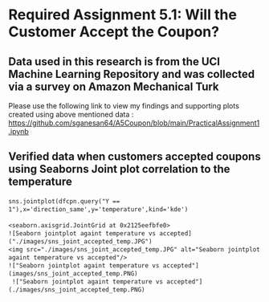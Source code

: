# Required Assignment 5.1: Will the Customer Accept the Coupon? 
## Data used in this research is from the UCI Machine Learning Repository and was collected via a survey on Amazon Mechanical Turk
Please use the following link to view my findings and supporting plots created using above mentioned data : <url>https://github.com/sganesan64/A5Coupon/blob/main/PracticalAssignment1.ipynb</url>
## Verified data when customers accepted coupons using Seaborns Joint plot correlation to the temperature
    sns.jointplot(dfcpn.query("Y == 1"),x='direction_same',y='temperature',kind='kde')
    
    <seaborn.axisgrid.JointGrid at 0x2125eefbfe0>
    ![Seaborn jointplot againt temperature vs accepted]("./images/sns_joint_accepted_temp.JPG")
    <img src="./images/sns_joint_accepted_temp.JPG" alt="Seaborn jointplot againt temperature vs accepted"/>
    !["Seaborn jointplot againt temperature vs accepted"](images/sns_joint_accepted_temp.PNG)
     !["Seaborn jointplot againt temperature vs accepted"](./images/sns_joint_accepted_temp.PNG)
